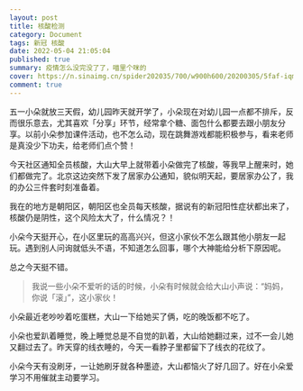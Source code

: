 ```yaml
---
layout: post
title: 核酸检测
category: Document
tags: 新冠 核酸
date: 2022-05-04 21:05:04
published: true
summary: 疫情怎么没完没了了，喵里个咪的
cover: https://n.sinaimg.cn/spider202035/700/w900h600/20200305/5faf-iqmtvwu7319724.jpg
comment: true
---
```


五一小朵就放三天假，幼儿园昨天就开学了，小朵现在对幼儿园一点都不排斥，反而很乐意去，尤其喜欢「分享」环节，经常拿个糖、面包什么都要去跟小朋友分享。以前小朵参加课件活动，也不怎么动，现在跳舞游戏都能积极参与，看来老师是真没少下功夫，给老师们点个赞！

今天社区通知全员核酸，大山大早上就带着小朵做完了核酸，等我早上醒来时，她们都做完了。北京这边突然下发了居家办公通知，貌似明天起，要居家办公了，我的办公三件套时刻准备着。

我在的地方是朝阳区，朝阳区也全员每天核酸，据说有的新冠阳性症状都出来了，核酸仍是阴性，这个风险太大了，什么情况？！

小朵今天挺开心，在小区里玩的高高兴兴，但这小家伙不怎么跟其他小朋友一起玩。遇到别人问询就低头不语，不知道怎么回事，哪个大神能给分析下原因呢。

总之今天挺不错。

> 我说一些小朵不爱听的话的时候，小朵有时候就会给大山小声说：“妈妈，你说「滚」”，这小家伙！

小朵最近老吵吵着吃蛋糕，大山一下给她买了俩，吃的晚饭都不吃了。

小朵也爱趴着睡觉，晚上睡觉总是不自觉的趴着，大山给她翻过来，过不一会儿她又翻过去了。昨天穿的线衣睡的，今天一看脖子里都留下了线衣的花纹了。

小朵今天有没刷牙，一让她刷牙就各种墨迹，大山都恼火了好几回了。好在小朵爱学习不用催就主动要学习。

